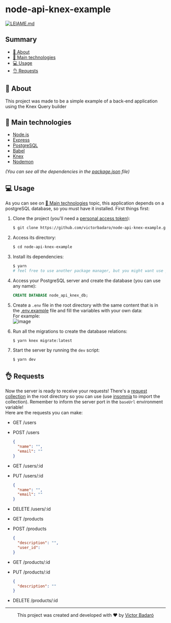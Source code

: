 # node-api-knex-example

[![LEIAME.md](https://img.shields.io/badge/-Leia%20em%20Portugu%C3%AAs-brightgreen?style=for-the-badge)](./LEIAME.md)

## Summary
- [🧾 About](#-about)
- [🚀 Main technologies](#-main-technologies)
- [💻 Usage](#-usage)
- [👌 Requests](#-requests)

## 🧾 About
This project was made to be a simple example of a back-end application using the Knex Query builder

## 🚀 Main technologies
- [Node.js](https://nodejs.org/)
- [Express](https://expressjs.com/)
- [PostgreSQL](https://www.postgresql.org/)
- [Babel](https://babeljs.io/)
- [Knex](https://knexjs.org/)
- [Nodemon](https://nodemon.io/)

_(You can see all the dependencies in the [package.json](./package.json) file)_

## 💻 Usage
As you can see on [🚀 Main technologies](#-main-technologies) topic, this application depends on a postgreSQL database, so you must have it installed.
First things first:

1. Clone the project (you'll need a [personal access token](https://docs.github.com/pt/get-started/getting-started-with-git/about-remote-repositories#cloning-with-https-urls)):
   ```bash
   $ git clone https://github.com/victorbadaro/node-api-knex-example.git
   ```

2. Access its directory:
   ```bash
   $ cd node-api-knex-example
   ```

3. Install its dependencies:
   ```bash
   $ yarn
   # feel free to use another package manager, but you might want use yarn once there's already a yarn.lock file in the root directory
   ```

4. Access your PostgreSQL server and create the database (you can use any name):
   ```sql
   CREATE DATABASE node_api_knex_db;
   ```

5. Create a `.env` file in the root directory with the same content that is in the [.env.example](./.env.example) file and fill the variables with your own data:<br />
   For example:<br />
   ![image](https://github.com/victorbadaro/node-api-knex-example/assets/9096344/044c580b-a747-4dd8-a012-8bfd41537903)


6. Run all the migrations to create the database relations:
   ```bash
   $ yarn knex migrate:latest
   ```

7. Start the server by running the `dev` script:
   ```bash
   $ yarn dev
   ```

## 👌 Requests
Now the server is ready to receive your requests! There's a [request collection](./request_collection.json) in the root directory so you can use (use [insomnia](https://insomnia.rest/) to import the collection). Remember to inform the server port in the `baseUrl` environment variable!<br />
Here are the requests you can make:

- GET /users
- POST /users
  ```json
  {
    "name": "",
    "email": ""
  }
  ```
- GET /users/:id
- PUT /users/:id
  ```json
  {
    "name": "",
    "email": ""
  }
  ```
- DELETE /users/:id

- GET /products
- POST /products
  ```json
  {
    "description": "",
    "user_id": 
  }
  ```
- GET /products/:id
- PUT /products/:id
  ```json
  {
    "description": "" 
  }
  ```
- DELETE /products/:id

---

<p align="center">This project was created and developed with ❤ by <a href="https://github.com/victorbadaro">Victor Badaró</a></p>
